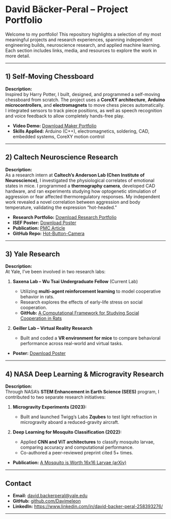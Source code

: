 # David Bäcker-Peral – Project Portfolio

Welcome to my portfolio! This repository highlights a selection of my most meaningful projects and research experiences, spanning independent engineering builds, neuroscience research, and applied machine learning. Each section includes links, media, and resources to explore the work in more detail.

---

## 1) Self-Moving Chessboard

**Description:**  
Inspired by Harry Potter, I built, designed, and programmed a self-moving chessboard from scratch. The project uses a **CoreXY architecture**, **Arduino microcontrollers**, and **electromagnets** to move chess pieces automatically. I integrated sensors to track piece positions, as well as speech recognition and voice feedback to allow completely hands-free play.  

- **Video Demo:** [Download Maker Portfolio](./Compressed_MakerPortfolioGeneral.mp4)  
- **Skills Applied:** Arduino (C++), electromagnetics, soldering, CAD, embedded systems, CoreXY motion control  

---

## 2) Caltech Neuroscience Research

**Description:**  
As a research intern at **Caltech’s Anderson Lab (Chen Institute of Neuroscience)**, I investigated the physiological correlates of emotional states in mice. I programmed a **thermography camera**, developed CAD hardware, and ran experiments studying how optogenetic stimulation of aggression or fear affected thermoregulatory responses. My independent work revealed a novel correlation between aggression and body temperature, validating the expression “hot-headed.”  

- **Research Portfolio:** [Download Research Portfolio](./Caltech_ResearchPortfolio_NotComplete.pdf)  
- **ISEF Poster:** [Download Poster](./isef_poster.pdf)  
- **Publication:** [PMC Article](https://pmc.ncbi.nlm.nih.gov/articles/PMC11535150/)  
- **GitHub Repo:** [Hot-Button-Camera](https://www.github.com/Davimeleon/Hot-Button-Camera)  

---

## 3) Yale Research

**Description:**  
At Yale, I’ve been involved in two research labs:  

1. **Saxena Lab – Wu Tsai Undergraduate Fellow** (Current Lab)
   - Utilizing **multi-agent reinforcement learning** to model cooperative behavior in rats.  
   - Research explores the effects of early-life stress on social cooperation.  
   - **GitHub:** [A Computational Framework for Studying Social Cooperation in Rats](https://github.com/Davimeleon/A-Computational-Framework-for-Studying-Social-Cooperation-in-Rats)  

2. **Geiller Lab – Virtual Reality Research**  
   - Built and coded a **VR environment for mice** to compare behavioral performance across real-world and virtual tasks.  

- **Poster:** [Download Poster](./WuTsaiPosterFinal.pdf)  

---

## 4) NASA Deep Learning & Microgravity Research

**Description:**  
Through NASA’s **STEM Enhancement in Earth Science (SEES)** program, I contributed to two separate research initiatives:  

1. **Microgravity Experiments (2023):**  
   - Built and launched Twigg’s Labs **Zqubes** to test light refraction in microgravity aboard a reduced-gravity aircraft.  

2. **Deep Learning for Mosquito Classification (2022):**  
   - Applied **CNN and ViT architectures** to classify mosquito larvae, comparing accuracy and computational performance.  
   - Co-authored a peer-reviewed preprint cited 5+ times.  

- **Publication:** [A Mosquito is Worth 16x16 Larvae (arXiv)](https://doi.org/10.48550/arXiv.2209.07718)  

---

## Contact

- **Email:** david.backerperal@yale.edu  
- **GitHub:** [github.com/Davimeleon](https://github.com/Davimeleon)  
- **LinkedIn:** https://www.linkedin.com/in/david-backer-peral-258393276/

---
